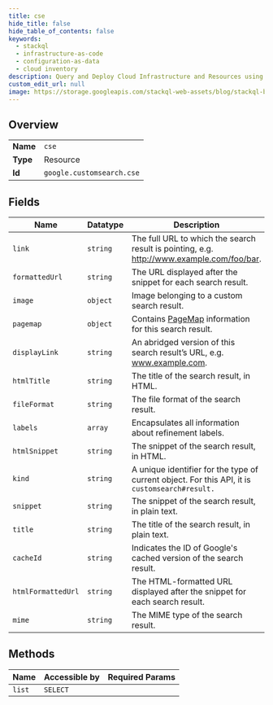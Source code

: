 ```yaml
---
title: cse
hide_title: false
hide_table_of_contents: false
keywords:
  - stackql
  - infrastructure-as-code
  - configuration-as-data
  - cloud inventory
description: Query and Deploy Cloud Infrastructure and Resources using SQL
custom_edit_url: null
image: https://storage.googleapis.com/stackql-web-assets/blog/stackql-blog-post-featured-image.png
---
```

  
    

## Overview
<table><tbody>
<tr><td><b>Name</b></td><td><code>cse</code></td></tr>
<tr><td><b>Type</b></td><td>Resource</td></tr>
<tr><td><b>Id</b></td><td><code>google.customsearch.cse</code></td></tr>
</tbody></table>

## Fields
| Name | Datatype | Description |
| ---- | -------- | ----------- |
| `link` | `string` | The full URL to which the search result is pointing, e.g. http://www.example.com/foo/bar. |
| `formattedUrl` | `string` | The URL displayed after the snippet for each search result. |
| `image` | `object` | Image belonging to a custom search result. |
| `pagemap` | `object` | Contains [PageMap](https://developers.google.com/custom-search/docs/structured_data#pagemaps) information for this search result. |
| `displayLink` | `string` | An abridged version of this search result’s URL, e.g. www.example.com. |
| `htmlTitle` | `string` | The title of the search result, in HTML. |
| `fileFormat` | `string` | The file format of the search result. |
| `labels` | `array` | Encapsulates all information about refinement labels. |
| `htmlSnippet` | `string` | The snippet of the search result, in HTML. |
| `kind` | `string` | A unique identifier for the type of current object. For this API, it is `customsearch#result.` |
| `snippet` | `string` | The snippet of the search result, in plain text. |
| `title` | `string` | The title of the search result, in plain text. |
| `cacheId` | `string` | Indicates the ID of Google's cached version of the search result. |
| `htmlFormattedUrl` | `string` | The HTML-formatted URL displayed after the snippet for each search result. |
| `mime` | `string` | The MIME type of the search result. |
## Methods
| Name | Accessible by | Required Params |
| ---- | ------------- | --------------- |
| `list` | `SELECT` |  |
